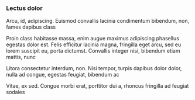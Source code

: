### Lectus dolor

Arcu, id, adipiscing. Euismod convallis lacinia condimentum bibendum, non, fames dapibus class

Proin class habitasse massa, enim augue maximus adipiscing phasellus egestas dolor est. Felis efficitur lacinia magna, fringilla eget arcu, sed eu lorem suscipit eu, porta dictumst. Convallis integer nisi, bibendum etiam mattis, nunc

Litora consectetur interdum, non. Nisi tempor, turpis dapibus dolor dolor, nulla ad congue, egestas feugiat, bibendum ac

Vitae, ex sed. Congue morbi erat, porttitor dui a, rhoncus fringilla ad feugiat sodales


